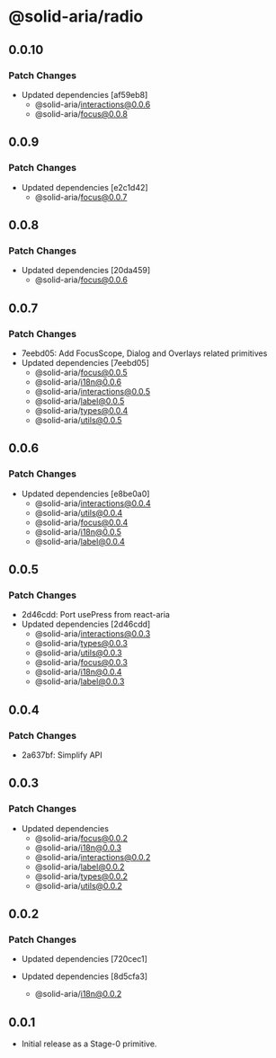 # @solid-aria/radio

## 0.0.10

### Patch Changes

- Updated dependencies [af59eb8]
  - @solid-aria/interactions@0.0.6
  - @solid-aria/focus@0.0.8

## 0.0.9

### Patch Changes

- Updated dependencies [e2c1d42]
  - @solid-aria/focus@0.0.7

## 0.0.8

### Patch Changes

- Updated dependencies [20da459]
  - @solid-aria/focus@0.0.6

## 0.0.7

### Patch Changes

- 7eebd05: Add FocusScope, Dialog and Overlays related primitives
- Updated dependencies [7eebd05]
  - @solid-aria/focus@0.0.5
  - @solid-aria/i18n@0.0.6
  - @solid-aria/interactions@0.0.5
  - @solid-aria/label@0.0.5
  - @solid-aria/types@0.0.4
  - @solid-aria/utils@0.0.5

## 0.0.6

### Patch Changes

- Updated dependencies [e8be0a0]
  - @solid-aria/interactions@0.0.4
  - @solid-aria/utils@0.0.4
  - @solid-aria/focus@0.0.4
  - @solid-aria/i18n@0.0.5
  - @solid-aria/label@0.0.4

## 0.0.5

### Patch Changes

- 2d46cdd: Port usePress from react-aria
- Updated dependencies [2d46cdd]
  - @solid-aria/interactions@0.0.3
  - @solid-aria/types@0.0.3
  - @solid-aria/utils@0.0.3
  - @solid-aria/focus@0.0.3
  - @solid-aria/i18n@0.0.4
  - @solid-aria/label@0.0.3

## 0.0.4

### Patch Changes

- 2a637bf: Simplify API

## 0.0.3

### Patch Changes

- Updated dependencies
  - @solid-aria/focus@0.0.2
  - @solid-aria/i18n@0.0.3
  - @solid-aria/interactions@0.0.2
  - @solid-aria/label@0.0.2
  - @solid-aria/types@0.0.2
  - @solid-aria/utils@0.0.2

## 0.0.2

### Patch Changes

- Updated dependencies [720cec1]
- Updated dependencies [8d5cfa3]

  - @solid-aria/i18n@0.0.2

## 0.0.1

- Initial release as a Stage-0 primitive.
